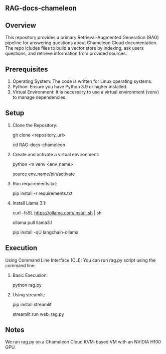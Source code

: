 RAG-docs-chameleon
--------------------------------------------------------------------------------------------------
Overview
--------------------------------------------------------------------------------------------------
This repository provides a primary Retrieval-Augmented Generation (RAG) pipeline for answering questions about Chameleon Cloud documentation. The repo icludes files to build a vector store by indexing, ask users questions, and retrieve information from provided sources. 

Prerequisites
--------------------------------------------------------------------------------------------------
1. Operating System: The code is written for Linux operating systems.
2. Python: Ensure you have Python 3.9 or higher installed.
3. Virtual Environment: It is necessary to use a virtual environment (venv) to manage dependencies.

Setup
-------------------------------------------------------------------------------------------------
1. Clone the Repository:

    git clone <repository_url>

    cd RAG-docs-chameleon

2. Create and activate a virtual environment:
 
    python -m venv <env_name>

    source env_name/bin/activate
    
3. Run requirements.txt:

    pip install -r requirements.txt

4. Install Llama 3.1:

    curl -fsSL https://ollama.com/install.sh | sh

    ollama pull llama3.1

    pip install -qU langchain-ollama
    
Execution
-------------------------------------------------------------------------------------------------
Using Command Line Interface (CLI):
You can run rag.py script using the command line:

1. Basic Execusion:
 
    python rag.py

2. Using streamlit:

    pip install streamlit
 
    streamlit run web_rag.py

Notes
-------------------------------------------------------------------------------------------------
We ran rag.py on a Chameleon Cloud KVM-based VM with an NVIDIA H100 GPU.  
